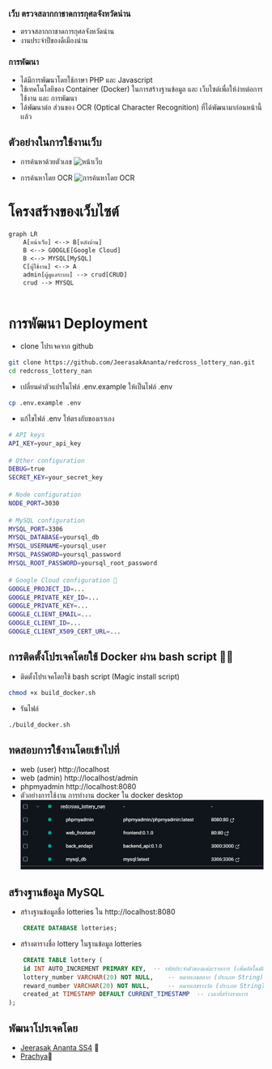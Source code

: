 ### เว็บ ตรวจสลากกาชาดการกุศลจังหวัดน่าน
- ตรวจสลากกาชาดการกุศลจังหวัดน่าน
- งานประจำปีของดีเมืองน่าน 
### การพัฒนา
- ได้มีการพัฒนาโดยใช้ภาษา PHP และ Javascript 
- ใช้เทคโนโลยีของ Container (Docker) ในการสร้างฐานข้อมูล และ เว็บไซต์เพื่อให้ง่ายต่อการใช้งาน และ การพัฒนา 
- ได้พัฒนาต่อ ส่วนของ OCR (Optical Character Recognition) ที่ได้พัฒนามาก่อนหน้านี้ เเล้ว
## ตัวอย่างในการใช้งานเว็บ
- การค้นหาด้วยตัวเลข
![หน้าเว็บ](./documents/doc.gif)

- การค้นหาโดย OCR
![การค้นหาโดย OCR](./documents/ocr.gif)
# โครงสร้างของเว็บไซต์
```mermaid
graph LR
    A[หน้าเว็บ] <--> B[หลังบ้าน]
    B <--> GOOGLE[Google Cloud]
    B <--> MYSQL[MySQL]
    C[ผู้ใช้งาน] <--> A
    admin[ผู้ดูแลระบบ] --> crud[CRUD]
    crud --> MYSQL
    
```
# การพัฒนา Deployment 
- clone โปรเจคจาก github 
```bash
git clone https://github.com/JeerasakAnanta/redcross_lottery_nan.git
cd redcross_lottery_nan 
```
- เปลี่ยนค่าตัวแปรในไฟล์ .env.example ให้เป็นไฟล์ .env
```bash
cp .env.example .env
```
- แก้ไขไฟล์ .env ให้ตรงกับของเราเอง
```bash
# API keys
API_KEY=your_api_key

# Other configuration
DEBUG=true
SECRET_KEY=your_secret_key

# Node configuration
NODE_PORT=3030

# MySQL configuration
MYSQL_PORT=3306
MYSQL_DATABASE=yoursql_db
MYSQL_USERNAME=yoursql_user
MYSQL_PASSWORD=yoursql_password
MYSQL_ROOT_PASSWORD=yoursql_root_password

# Google Cloud configuration 🤑
GOOGLE_PROJECT_ID=...
GOOGLE_PRIVATE_KEY_ID=...
GOOGLE_PRIVATE_KEY=...
GOOGLE_CLIENT_EMAIL=...
GOOGLE_CLIENT_ID=...
GOOGLE_CLIENT_X509_CERT_URL=...
```

## การติดตั้งโปรเจคโดยใช้ Docker ผ่าน bash script 🧙‍♂️
- ติดตั้งโปรเจคโดยใช้ bash script (Magic install script) 
```bash
chmod +x build_docker.sh
```
- รันไฟล์
```bash
./build_docker.sh
```
## ทดสอบการใช้งานโดยเข้าไปที่
- web (user) http://localhost
- web (admin) http://localhost/admin
- phpmyadmin http://localhost:8080
- ตัวอย่างการใช้งาน การทำงาน docker ใน docker desktop
![dockerps](/documents/dockerps.png)
## สร้างฐานข้อมูล MySQL
- สร้างฐานข้อมูลชื่อ lotteries ใน http://localhost:8080
```sql
    CREATE DATABASE lotteries;
```
- สร้างตารางชื่อ lottery  ในฐานข้อมูล lotteries
```sql
    CREATE TABLE lottery (
    id INT AUTO_INCREMENT PRIMARY KEY,  -- รหัสประจำตัวของแต่ละรายการ (เพิ่มอัตโนมัติ)
    lottery_number VARCHAR(20) NOT NULL,    -- หมายเลขสลาก (ประเภท String)
    reward_number VARCHAR(20) NOT NULL,     -- หมายเลขรางวัล (ประเภท String)
    created_at TIMESTAMP DEFAULT CURRENT_TIMESTAMP  -- เวลาที่สร้างรายการ
);
```
## พัฒนาโปรเจคโดย 
- [Jeerasak Ananta SS4](https://github.com/JeerasakAnanta) 🍻
- [Prachya](https://github.com/pabigmz)🚀
